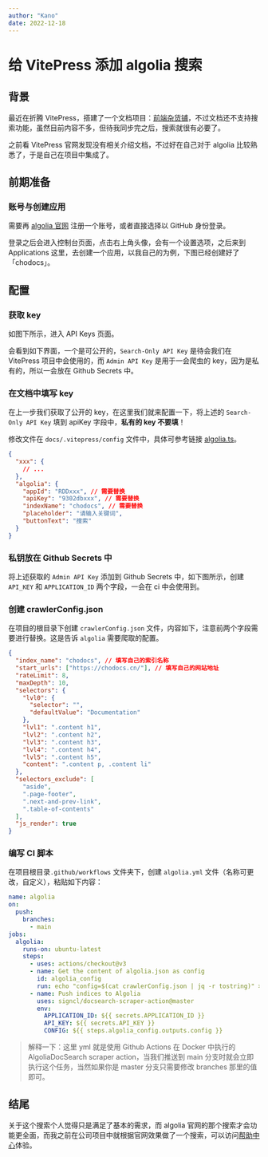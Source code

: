 ```yaml
---
author: "Kano"
date: 2022-12-18
---
```


# 给 VitePress 添加 algolia 搜索

<!-- <VideoLink bvId="BV1eG4y1g7Kj">【编程】在 VitePress 中添加 Algolia 搜索，手把手教学 B 站视频传送门</VideoLink> -->

## 背景

最近在折腾 VitePress，搭建了一个文档项目：[前端杂货铺](https://docs.virkano.com/)，不过文档还不支持搜索功能，虽然目前内容不多，但待我同步完之后，搜索就很有必要了。

之前看 VitePress 官网发现没有相关介绍文档，不过好在自己对于 algolia 比较熟悉了，于是自己在项目中集成了。

<!-- //<CloudinaryImg publicId='program/vitepress-algolia-config_psxytb' alt='vitepress-algolia-config'/> -->

## 前期准备

### 账号与创建应用

需要再 [algolia 官网](https://www.algolia.com/doc/) 注册一个账号，或者直接选择以 GitHub 身份登录。

<!-- //<CloudinaryImg publicId='program/algolia-index_kfusvo' alt='algolia-index'/> -->

登录之后会进入控制台页面，点击右上角头像，会有一个设置选项，之后来到 Applications 这里，去创建一个应用，以我自己的为例，下图已经创建好了「chodocs」。

<!-- //<CloudinaryImg publicId='program/algolia-new-app_cqdd2f' alt='algolia-new-app'/> -->

## 配置

### 获取 key

如图下所示，进入 API Keys 页面。

<!-- //<CloudinaryImg publicId='program/algolia-overview_riawa3' alt='algolia-overview'/> -->

会看到如下界面，一个是可公开的，`Search-Only API Key` 是待会我们在 VitePress 项目中会使用的，而 `Admin API Key` 是用于一会爬虫的 key，因为是私有的，所以一会放在 Github Secrets 中。

<!-- //<CloudinaryImg publicId='program/algolia-apikeys_eudmrp' alt='algolia-apikeys'/> -->

### 在文档中填写 key

在上一步我们获取了公开的 key，在这里我们就来配置一下，将上述的 `Search-Only API Key` 填到 apiKey 字段中，**私有的 key 不要填**！

修改文件在 `docs/.vitepress/config` 文件中，具体可参考链接 [algolia.ts](https://github.com/Virkano/docs/blob/main/docs/.vitepress/algolia.js)。

```json
{
  "xxx": {
    // ...
  },
  "algolia": {
    "appId": "RDDxxx", // 需要替换
    "apiKey": "9302dbxxx", // 需要替换
    "indexName": "chodocs", // 需要替换
    "placeholder": "请输入关键词",
    "buttonText": "搜索"
  }
}
```

### 私钥放在 Github Secrets 中

将上述获取的 `Admin API Key` 添加到 Github Secrets 中，如下图所示，创建 `API_KEY` 和 `APPLICATION_ID` 两个字段，一会在 ci 中会使用到。

<!-- //<CloudinaryImg publicId='program/chodocs-settings_laq3ug' alt='chodocs-settings'/> -->

### 创建 crawlerConfig.json

在项目的根目录下创建 `crawlerConfig.json` 文件，内容如下，注意前两个字段需要进行替换。这是告诉 `algolia` 需要爬取的配置。

```json
{
  "index_name": "chodocs", // 填写自己的索引名称
  "start_urls": ["https://chodocs.cn/"], // 填写自己的网站地址
  "rateLimit": 8,
  "maxDepth": 10,
  "selectors": {
    "lvl0": {
      "selector": "",
      "defaultValue": "Documentation"
    },
    "lvl1": ".content h1",
    "lvl2": ".content h2",
    "lvl3": ".content h3",
    "lvl4": ".content h4",
    "lvl5": ".content h5",
    "content": ".content p, .content li"
  },
  "selectors_exclude": [
    "aside",
    ".page-footer",
    ".next-and-prev-link",
    ".table-of-contents"
  ],
  "js_render": true
}
```

### 编写 CI 脚本

在项目根目录`.github/workflows` 文件夹下，创建 `algolia.yml` 文件（名称可更改，自定义），粘贴如下内容：

```yaml
name: algolia
on:
  push:
    branches:
      - main
jobs:
  algolia:
    runs-on: ubuntu-latest
    steps:
      - uses: actions/checkout@v3
      - name: Get the content of algolia.json as config
        id: algolia_config
        run: echo "config=$(cat crawlerConfig.json | jq -r tostring)" >> $GITHUB_OUTPUT
      - name: Push indices to Algolia
        uses: signcl/docsearch-scraper-action@master
        env:
          APPLICATION_ID: ${{ secrets.APPLICATION_ID }}
          API_KEY: ${{ secrets.API_KEY }}
          CONFIG: ${{ steps.algolia_config.outputs.config }}
```

> 解释一下：这里 yml 就是使用 Github Actions 在 Docker 中执行的 AlgoliaDocSearch scraper action，当我们推送到 main 分支时就会立即执行这个任务，当然如果你是 master 分支只需要修改 branches 那里的值即可。

## 结尾

关于这个搜索个人觉得只是满足了基本的需求，而 algolia 官网的那个搜索才会功能更全面，而我之前在公司项目中就根据官网效果做了一个搜索，可以访问[帮助中心](https://coding.net/help)体验。

<!-- //<CloudinaryImg publicId='program/help-search_vxs4ay' alt='help-search'/> -->

